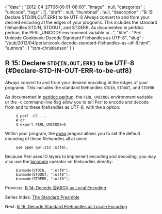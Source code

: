 {
   "date" : "2012-04-27T06:00:01-08:00",
   "image" : null,
   "categories" : "unicode",
   "tags" : [],
   "draft" : null,
   "thumbnail" : null,
   "description" : "℞ 15: Declare STD{IN,OUT,ERR} to be UTF-8 Always convert to and from your desired encoding at the edges of your programs. This includes the standard filehandles STDIN, STDOUT, and STDERR. As documented in perldoc perlrun, the PERL_UNICODE environment variable or...",
   "title" : "Perl Unicode Cookbook: Decode Standard Filehandles as UTF-8",
   "slug" : "/pub/2012/04/perlunicook-decode-standard-filehandles-as-utf-8.html",
   "authors" : [
      "tom-christiansen"
   ]
}





℞ 15: Declare `STD{IN,OUT,ERR}` to be UTF-8 {#Declare-STD-IN-OUT-ERR-to-be-utf8}
-------------------------------------------

Always convert to and from your desired encoding at the edges of your
programs. This includes the standard filehandles `STDIN`, `STDOUT`, and
`STDERR`.

As documented in [perldoc
perlrun](http://perldoc.perl.org/perlrun.html), the `PERL_UNICODE`
environment variable or the `-C` command-line flag allow you to tell
Perl to encode and decode from and to these filehandles as UTF-8, with
the `S` option:

         $ perl -CS ...
         # or
         $ export PERL_UNICODE=S

Within your program, the [open](http://perldoc.perl.org/open.html)
pragma allows you to set the default encoding of these filehandles all
at once:

         use open qw(:std :utf8);

Because Perl uses IO layers to implement encoding and decoding, you may
also use the [binmode](http://perldoc.perl.org/perlfunc.html#binmode)
operator on filehandles directly:

         binmode(STDIN,  ":utf8");
         binmode(STDOUT, ":utf8");
         binmode(STDERR, ":utf8");

Previous: [℞ 14: Decode @ARGV as Local
Encoding](/media/_pub_2012_04_perlunicook-decode-standard-filehandles-as-utf-8/perlunicookbook-decode-argv-as-local-encoding.html)

Series Index: [The Standard
Preamble](/media/_pub_2012_04_perlunicook-decode-standard-filehandles-as-utf-8/perlunicook-standard-preamble.html)

Next: [℞ 16: Decode Standard Filehandles as Locale
Encoding](/media/_pub_2012_04_perlunicook-decode-standard-filehandles-as-utf-8/perlunicook-decode-standard-filehandles-as-locale-encoding.html)


